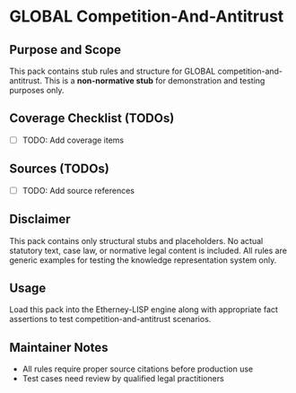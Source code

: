 # GLOBAL Competition-And-Antitrust

## Purpose and Scope

This pack contains stub rules and structure for GLOBAL competition-and-antitrust. This is a **non-normative stub** for demonstration and testing purposes only.

## Coverage Checklist (TODOs)

- [ ] TODO: Add coverage items

## Sources (TODOs)

- [ ] TODO: Add source references

## Disclaimer

This pack contains only structural stubs and placeholders. No actual statutory text, case law, or normative legal content is included. All rules are generic examples for testing the knowledge representation system only.

## Usage

Load this pack into the Etherney-LISP engine along with appropriate fact assertions to test competition-and-antitrust scenarios.

## Maintainer Notes

- All rules require proper source citations before production use
- Test cases need review by qualified legal practitioners
